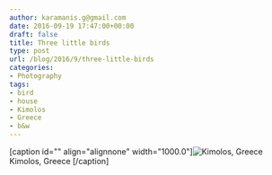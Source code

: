 ```yaml
---
author: karamanis.g@gmail.com
date: 2016-09-19 17:47:00+00:00
draft: false
title: Three little birds
type: post
url: /blog/2016/9/three-little-birds
categories:
- Photography
tags:
- bird
- house
- Kimolos
- Greece
- b&w
---
```


[caption id="" align="alignnone" width="1000.0"]![ Kimolos, Greece ](https://images.squarespace-cdn.com/content/v1/4f3f61bae4b063b909445965/1474087630369-IOKGGQX72VC05QXQ3DFR/ke17ZwdGBToddI8pDm48kNu93_l1Rc0JoXikXAEKHf17gQa3H78H3Y0txjaiv_0fDoOvxcdMmMKkDsyUqMSsMWxHk725yiiHCCLfrh8O1z5QHyNOqBUUEtDDsRWrJLTmDJyaVitQ06bkWUY0OMxkmN-bdz7wg8la12Me-ub45vBE5029s6uMXtkNCzVgxK8m/image-asset.jpeg?format=original)
 Kimolos, Greece [/caption]
